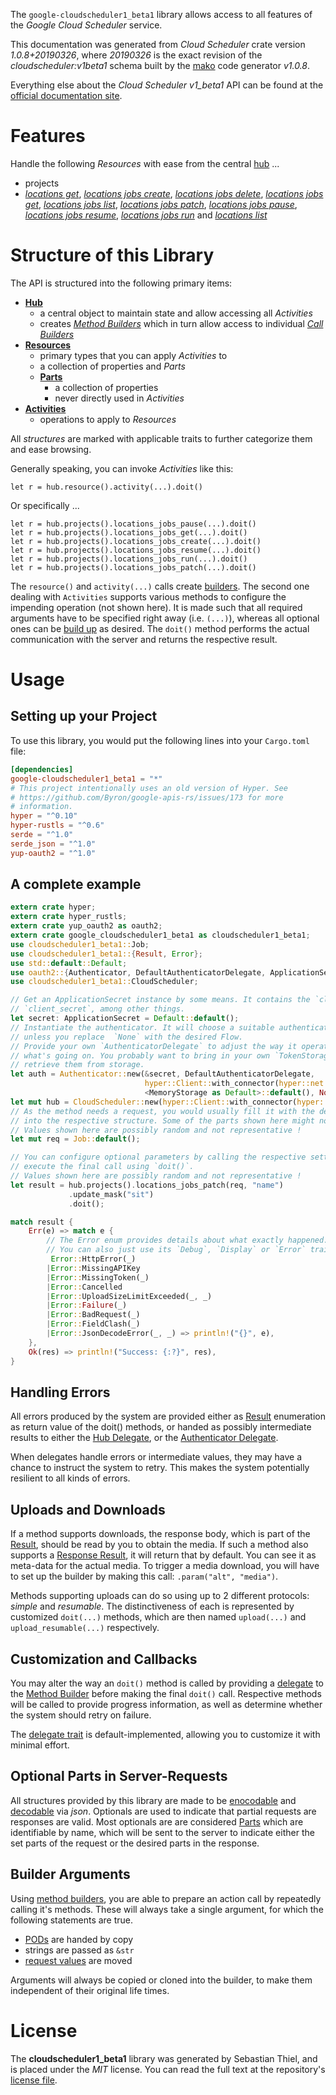 <!---
DO NOT EDIT !
This file was generated automatically from 'src/mako/api/README.md.mako'
DO NOT EDIT !
-->
The `google-cloudscheduler1_beta1` library allows access to all features of the *Google Cloud Scheduler* service.

This documentation was generated from *Cloud Scheduler* crate version *1.0.8+20190326*, where *20190326* is the exact revision of the *cloudscheduler:v1beta1* schema built by the [mako](http://www.makotemplates.org/) code generator *v1.0.8*.

Everything else about the *Cloud Scheduler* *v1_beta1* API can be found at the
[official documentation site](https://cloud.google.com/scheduler/).
# Features

Handle the following *Resources* with ease from the central [hub](https://docs.rs/google-cloudscheduler1_beta1/1.0.8+20190326/google_cloudscheduler1_beta1/struct.CloudScheduler.html) ... 

* projects
 * [*locations get*](https://docs.rs/google-cloudscheduler1_beta1/1.0.8+20190326/google_cloudscheduler1_beta1/struct.ProjectLocationGetCall.html), [*locations jobs create*](https://docs.rs/google-cloudscheduler1_beta1/1.0.8+20190326/google_cloudscheduler1_beta1/struct.ProjectLocationJobCreateCall.html), [*locations jobs delete*](https://docs.rs/google-cloudscheduler1_beta1/1.0.8+20190326/google_cloudscheduler1_beta1/struct.ProjectLocationJobDeleteCall.html), [*locations jobs get*](https://docs.rs/google-cloudscheduler1_beta1/1.0.8+20190326/google_cloudscheduler1_beta1/struct.ProjectLocationJobGetCall.html), [*locations jobs list*](https://docs.rs/google-cloudscheduler1_beta1/1.0.8+20190326/google_cloudscheduler1_beta1/struct.ProjectLocationJobListCall.html), [*locations jobs patch*](https://docs.rs/google-cloudscheduler1_beta1/1.0.8+20190326/google_cloudscheduler1_beta1/struct.ProjectLocationJobPatchCall.html), [*locations jobs pause*](https://docs.rs/google-cloudscheduler1_beta1/1.0.8+20190326/google_cloudscheduler1_beta1/struct.ProjectLocationJobPauseCall.html), [*locations jobs resume*](https://docs.rs/google-cloudscheduler1_beta1/1.0.8+20190326/google_cloudscheduler1_beta1/struct.ProjectLocationJobResumeCall.html), [*locations jobs run*](https://docs.rs/google-cloudscheduler1_beta1/1.0.8+20190326/google_cloudscheduler1_beta1/struct.ProjectLocationJobRunCall.html) and [*locations list*](https://docs.rs/google-cloudscheduler1_beta1/1.0.8+20190326/google_cloudscheduler1_beta1/struct.ProjectLocationListCall.html)




# Structure of this Library

The API is structured into the following primary items:

* **[Hub](https://docs.rs/google-cloudscheduler1_beta1/1.0.8+20190326/google_cloudscheduler1_beta1/struct.CloudScheduler.html)**
    * a central object to maintain state and allow accessing all *Activities*
    * creates [*Method Builders*](https://docs.rs/google-cloudscheduler1_beta1/1.0.8+20190326/google_cloudscheduler1_beta1/trait.MethodsBuilder.html) which in turn
      allow access to individual [*Call Builders*](https://docs.rs/google-cloudscheduler1_beta1/1.0.8+20190326/google_cloudscheduler1_beta1/trait.CallBuilder.html)
* **[Resources](https://docs.rs/google-cloudscheduler1_beta1/1.0.8+20190326/google_cloudscheduler1_beta1/trait.Resource.html)**
    * primary types that you can apply *Activities* to
    * a collection of properties and *Parts*
    * **[Parts](https://docs.rs/google-cloudscheduler1_beta1/1.0.8+20190326/google_cloudscheduler1_beta1/trait.Part.html)**
        * a collection of properties
        * never directly used in *Activities*
* **[Activities](https://docs.rs/google-cloudscheduler1_beta1/1.0.8+20190326/google_cloudscheduler1_beta1/trait.CallBuilder.html)**
    * operations to apply to *Resources*

All *structures* are marked with applicable traits to further categorize them and ease browsing.

Generally speaking, you can invoke *Activities* like this:

```Rust,ignore
let r = hub.resource().activity(...).doit()
```

Or specifically ...

```ignore
let r = hub.projects().locations_jobs_pause(...).doit()
let r = hub.projects().locations_jobs_get(...).doit()
let r = hub.projects().locations_jobs_create(...).doit()
let r = hub.projects().locations_jobs_resume(...).doit()
let r = hub.projects().locations_jobs_run(...).doit()
let r = hub.projects().locations_jobs_patch(...).doit()
```

The `resource()` and `activity(...)` calls create [builders][builder-pattern]. The second one dealing with `Activities` 
supports various methods to configure the impending operation (not shown here). It is made such that all required arguments have to be 
specified right away (i.e. `(...)`), whereas all optional ones can be [build up][builder-pattern] as desired.
The `doit()` method performs the actual communication with the server and returns the respective result.

# Usage

## Setting up your Project

To use this library, you would put the following lines into your `Cargo.toml` file:

```toml
[dependencies]
google-cloudscheduler1_beta1 = "*"
# This project intentionally uses an old version of Hyper. See
# https://github.com/Byron/google-apis-rs/issues/173 for more
# information.
hyper = "^0.10"
hyper-rustls = "^0.6"
serde = "^1.0"
serde_json = "^1.0"
yup-oauth2 = "^1.0"
```

## A complete example

```Rust
extern crate hyper;
extern crate hyper_rustls;
extern crate yup_oauth2 as oauth2;
extern crate google_cloudscheduler1_beta1 as cloudscheduler1_beta1;
use cloudscheduler1_beta1::Job;
use cloudscheduler1_beta1::{Result, Error};
use std::default::Default;
use oauth2::{Authenticator, DefaultAuthenticatorDelegate, ApplicationSecret, MemoryStorage};
use cloudscheduler1_beta1::CloudScheduler;

// Get an ApplicationSecret instance by some means. It contains the `client_id` and 
// `client_secret`, among other things.
let secret: ApplicationSecret = Default::default();
// Instantiate the authenticator. It will choose a suitable authentication flow for you, 
// unless you replace  `None` with the desired Flow.
// Provide your own `AuthenticatorDelegate` to adjust the way it operates and get feedback about 
// what's going on. You probably want to bring in your own `TokenStorage` to persist tokens and
// retrieve them from storage.
let auth = Authenticator::new(&secret, DefaultAuthenticatorDelegate,
                              hyper::Client::with_connector(hyper::net::HttpsConnector::new(hyper_rustls::TlsClient::new())),
                              <MemoryStorage as Default>::default(), None);
let mut hub = CloudScheduler::new(hyper::Client::with_connector(hyper::net::HttpsConnector::new(hyper_rustls::TlsClient::new())), auth);
// As the method needs a request, you would usually fill it with the desired information
// into the respective structure. Some of the parts shown here might not be applicable !
// Values shown here are possibly random and not representative !
let mut req = Job::default();

// You can configure optional parameters by calling the respective setters at will, and
// execute the final call using `doit()`.
// Values shown here are possibly random and not representative !
let result = hub.projects().locations_jobs_patch(req, "name")
             .update_mask("sit")
             .doit();

match result {
    Err(e) => match e {
        // The Error enum provides details about what exactly happened.
        // You can also just use its `Debug`, `Display` or `Error` traits
         Error::HttpError(_)
        |Error::MissingAPIKey
        |Error::MissingToken(_)
        |Error::Cancelled
        |Error::UploadSizeLimitExceeded(_, _)
        |Error::Failure(_)
        |Error::BadRequest(_)
        |Error::FieldClash(_)
        |Error::JsonDecodeError(_, _) => println!("{}", e),
    },
    Ok(res) => println!("Success: {:?}", res),
}

```
## Handling Errors

All errors produced by the system are provided either as [Result](https://docs.rs/google-cloudscheduler1_beta1/1.0.8+20190326/google_cloudscheduler1_beta1/enum.Result.html) enumeration as return value of 
the doit() methods, or handed as possibly intermediate results to either the 
[Hub Delegate](https://docs.rs/google-cloudscheduler1_beta1/1.0.8+20190326/google_cloudscheduler1_beta1/trait.Delegate.html), or the [Authenticator Delegate](https://docs.rs/yup-oauth2/*/yup_oauth2/trait.AuthenticatorDelegate.html).

When delegates handle errors or intermediate values, they may have a chance to instruct the system to retry. This 
makes the system potentially resilient to all kinds of errors.

## Uploads and Downloads
If a method supports downloads, the response body, which is part of the [Result](https://docs.rs/google-cloudscheduler1_beta1/1.0.8+20190326/google_cloudscheduler1_beta1/enum.Result.html), should be
read by you to obtain the media.
If such a method also supports a [Response Result](https://docs.rs/google-cloudscheduler1_beta1/1.0.8+20190326/google_cloudscheduler1_beta1/trait.ResponseResult.html), it will return that by default.
You can see it as meta-data for the actual media. To trigger a media download, you will have to set up the builder by making
this call: `.param("alt", "media")`.

Methods supporting uploads can do so using up to 2 different protocols: 
*simple* and *resumable*. The distinctiveness of each is represented by customized 
`doit(...)` methods, which are then named `upload(...)` and `upload_resumable(...)` respectively.

## Customization and Callbacks

You may alter the way an `doit()` method is called by providing a [delegate](https://docs.rs/google-cloudscheduler1_beta1/1.0.8+20190326/google_cloudscheduler1_beta1/trait.Delegate.html) to the 
[Method Builder](https://docs.rs/google-cloudscheduler1_beta1/1.0.8+20190326/google_cloudscheduler1_beta1/trait.CallBuilder.html) before making the final `doit()` call. 
Respective methods will be called to provide progress information, as well as determine whether the system should 
retry on failure.

The [delegate trait](https://docs.rs/google-cloudscheduler1_beta1/1.0.8+20190326/google_cloudscheduler1_beta1/trait.Delegate.html) is default-implemented, allowing you to customize it with minimal effort.

## Optional Parts in Server-Requests

All structures provided by this library are made to be [enocodable](https://docs.rs/google-cloudscheduler1_beta1/1.0.8+20190326/google_cloudscheduler1_beta1/trait.RequestValue.html) and 
[decodable](https://docs.rs/google-cloudscheduler1_beta1/1.0.8+20190326/google_cloudscheduler1_beta1/trait.ResponseResult.html) via *json*. Optionals are used to indicate that partial requests are responses 
are valid.
Most optionals are are considered [Parts](https://docs.rs/google-cloudscheduler1_beta1/1.0.8+20190326/google_cloudscheduler1_beta1/trait.Part.html) which are identifiable by name, which will be sent to 
the server to indicate either the set parts of the request or the desired parts in the response.

## Builder Arguments

Using [method builders](https://docs.rs/google-cloudscheduler1_beta1/1.0.8+20190326/google_cloudscheduler1_beta1/trait.CallBuilder.html), you are able to prepare an action call by repeatedly calling it's methods.
These will always take a single argument, for which the following statements are true.

* [PODs][wiki-pod] are handed by copy
* strings are passed as `&str`
* [request values](https://docs.rs/google-cloudscheduler1_beta1/1.0.8+20190326/google_cloudscheduler1_beta1/trait.RequestValue.html) are moved

Arguments will always be copied or cloned into the builder, to make them independent of their original life times.

[wiki-pod]: http://en.wikipedia.org/wiki/Plain_old_data_structure
[builder-pattern]: http://en.wikipedia.org/wiki/Builder_pattern
[google-go-api]: https://github.com/google/google-api-go-client

# License
The **cloudscheduler1_beta1** library was generated by Sebastian Thiel, and is placed 
under the *MIT* license.
You can read the full text at the repository's [license file][repo-license].

[repo-license]: https://github.com/Byron/google-apis-rsblob/master/LICENSE.md
